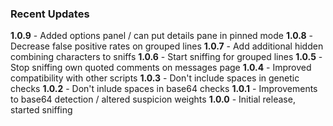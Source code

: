 ### Recent Updates

**1.0.9** - Added options panel / can put details pane in pinned mode
**1.0.8** - Decrease false positive rates on grouped lines
**1.0.7** - Add additional hidden combining characters to sniffs
**1.0.6** - Start sniffing for grouped lines
**1.0.5** - Stop sniffing own quoted comments on messages page
**1.0.4** - Improved compatibility with other scripts
**1.0.3** - Don't include spaces in genetic checks
**1.0.2** - Don't inlude spaces in base64 checks
**1.0.1** - Improvements to base64 detection / altered suspicion weights
**1.0.0** - Initial release, started sniffing
